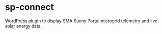 # sp-connect
WordPress plugin to display SMA Sunny Portal microgrid telemetry and live solar energy data.

